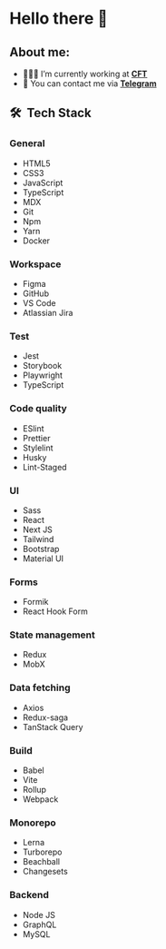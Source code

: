 # Hello there 👋

## About me:
- 👨🏻‍💻 I’m currently working at **[CFT](https://www.cft.ru/)**
- 💬 You can contact me via **[Telegram](https://t.me/siberiacancode)**

## 🛠 &nbsp;Tech Stack
### General
- HTML5
- CSS3
- JavaScript
- TypeScript
- MDX
- Git
- Npm
- Yarn
- Docker

### Workspace
- Figma
- GitHub
- VS Code
- Atlassian Jira

### Test
- Jest
- Storybook
- Playwright
- TypeScript

### Code quality
- ESlint
- Prettier
- Stylelint
- Husky
- Lint-Staged

### UI
- Sass
- React
- Next JS
- Tailwind
- Bootstrap
- Material UI

### Forms
- Formik
- React Hook Form

### State management
- Redux
- MobX

### Data fetching
- Axios
- Redux-saga
- TanStack Query

### Build
- Babel
- Vite
- Rollup
- Webpack

### Monorepo
- Lerna
- Turborepo
- Beachball
- Changesets

### Backend
- Node JS
- GraphQL
- MySQL
